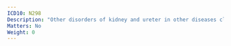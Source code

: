 ```yaml
---
ICD10: N298
Description: "Other disorders of kidney and ureter in other diseases classified elsewhere"
Matters: No
Weight: 0
---
```


